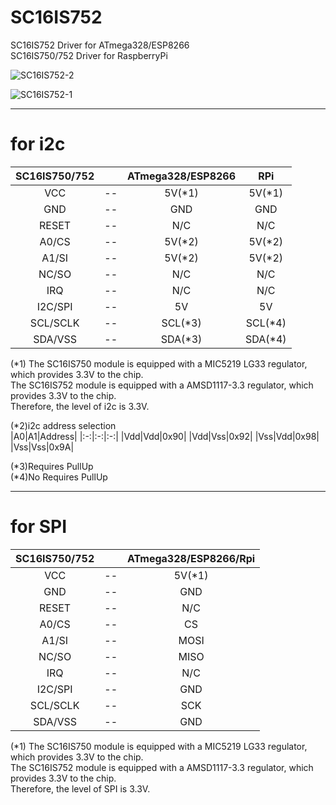# SC16IS752
SC16IS752 Driver for ATmega328/ESP8266   
SC16IS750/752 Driver for RaspberryPi

![SC16IS752-2](https://user-images.githubusercontent.com/6020549/71316920-4d722800-24bc-11ea-93dc-627e2a2cc1c0.JPG)

![SC16IS752-1](https://user-images.githubusercontent.com/6020549/71316919-4d722800-24bc-11ea-96c7-85b5d014bfe0.JPG)

---

# for i2c

|SC16IS750/752||ATmega328/ESP8266|RPi|
|:-:|:-:|:-:|:-:|
|VCC|--|5V(*1)|5V(*1)|
|GND|--|GND|GND|
|RESET|--|N/C|N/C|
|A0/CS|--|5V(*2)|5V(*2)|
|A1/SI|--|5V(*2)|5V(*2)|
|NC/SO|--|N/C|N/C|
|IRQ|--|N/C|N/C|
|I2C/SPI|--|5V|5V|
|SCL/SCLK|--|SCL(*3)|SCL(*4)|
|SDA/VSS|--|SDA(*3)|SDA(*4)|

(*1)
The SC16IS750 module is equipped with a MIC5219 LG33 regulator, which provides 3.3V to the chip.   
The SC16IS752 module is equipped with a AMSD1117-3.3 regulator, which provides 3.3V to the chip.   
Therefore, the level of i2c is 3.3V.   

(*2)i2c address selection   
|A0|A1|Address|
|:-:|:-:|:-:|
|Vdd|Vdd|0x90|
|Vdd|Vss|0x92|
|Vss|Vdd|0x98|
|Vss|Vss|0x9A|

(*3)Requires PullUp   
(*4)No Requires PullUp

---

# for SPI

|SC16IS750/752||ATmega328/ESP8266/Rpi|
|:-:|:-:|:-:|
|VCC|--|5V(*1)|
|GND|--|GND|
|RESET|--|N/C|
|A0/CS|--|CS|
|A1/SI|--|MOSI|
|NC/SO|--|MISO|
|IRQ|--|N/C|
|I2C/SPI|--|GND|
|SCL/SCLK|--|SCK|
|SDA/VSS|--|GND|

(*1)
The SC16IS750 module is equipped with a MIC5219 LG33 regulator, which provides 3.3V to the chip.   
The SC16IS752 module is equipped with a AMSD1117-3.3 regulator, which provides 3.3V to the chip.   
Therefore, the level of SPI is 3.3V.   

